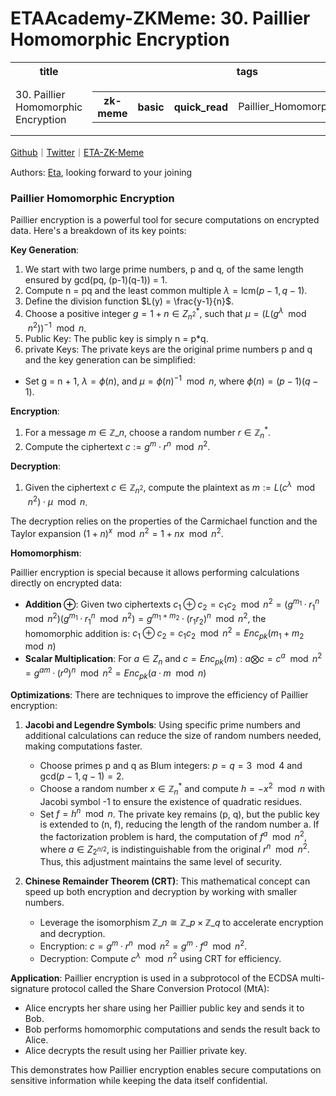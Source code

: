 # ETAAcademy-ZKMeme: 30. Paillier Homomorphic Encryption

<table>
  <tr>
    <th>title</th>
    <th>tags</th>
  </tr>
  <tr>
    <td>30. Paillier Homomorphic Encryption</td>
    <td>
      <table>
        <tr>
          <th>zk-meme</th>
          <th>basic</th>
          <th>quick_read</th>
          <td>Paillier_Homomorphic_Encryption</td>
        </tr>
      </table>
    </td>
  </tr>
</table>

[Github](https://github.com/ETAAcademy)｜[Twitter](https://twitter.com/ETAAcademy)｜[ETA-ZK-Meme](https://github.com/ETAAcademy/ETAAcademy-ZK-Meme)

Authors: [Eta](https://twitter.com/pwhattie), looking forward to your joining

### Paillier Homomorphic Encryption

Paillier encryption is a powerful tool for secure computations on encrypted data. Here's a breakdown of its key points:

**Key Generation**:

1. We start with two large prime numbers, p and q, of the same length ensured by gcd(pq, (p-1)(q-1)) = 1.
2. Compute n = pq and the least common multiple $\lambda = \text{lcm}(p-1, q-1)$.
3. Define the division function $L(y) = \frac{y-1}{n}$.
4. Choose a positive integer $g = 1 + n ∈ Z^*_{n^2}$, such that $\mu = (L(g^λ \mod n^2))^{-1} \mod n$.
5. Public Key: The public key is simply n = p\*q.
6. private Keys: The private keys are the original prime numbers p and q and the key generation can be simplified:

- Set g = n + 1, $\lambda = \phi(n)$, and $\mu = \phi(n)^{-1} \mod n$, where $\phi(n) = (p-1)(q-1)$.

**Encryption**:

1. For a message $m \in \mathbb{Z}\_n$, choose a random number $r \in \mathbb{Z}^*_n$.
2. Compute the ciphertext $c := g^m \cdot r^n \mod n^2$.

**Decryption**:

1. Given the ciphertext $c \in \mathbb{Z}_{n^2}$, compute the plaintext as $m := L(c^\lambda \mod n^2) \cdot \mu \mod n$.

The decryption relies on the properties of the Carmichael function and the Taylor expansion $(1 + n)^x \mod n^2 = 1 + nx \mod n^2$.

**Homomorphism**:

Paillier encryption is special because it allows performing calculations directly on encrypted data:

- **Addition ⊕**:
  Given two ciphertexts
  $c_1 ⊕ c_2 = c_1c_2 \mod n^2 = (g^{m_1} · r^n_1 \mod n^2)(g^{m_1} · r^n_1 \mod n^2) = g^{m_1+m_2}·(r_1r_2)^n \mod n^2$, the homomorphic addition is:
  $c_1 ⊕ c_2 = c_1c_2 \mod n^2 = Enc_{pk}(m_1 + m_2 \mod n)$
- **Scalar Multiplication**:
  For $a \in Z_n$ and $c=Enc_{pk}(m)$ :
  $a ⨂ c = c^a \mod n^2 = g^{am}· (r^a)^n \mod n^2 = Enc_{pk}(a·m \mod n)$

**Optimizations**:
There are techniques to improve the efficiency of Paillier encryption:

1. **Jacobi and Legendre Symbols**: Using specific prime numbers and additional calculations can reduce the size of random numbers needed, making computations faster.

   - Choose primes p and q as Blum integers: $p = q = 3 \mod 4$ and $\text{gcd}(p-1, q-1) = 2$.
   - Choose a random number $x \in \mathbb{Z}^*_n$ and compute $h = -x^2 \mod n$ with Jacobi symbol -1 to ensure the existence of quadratic residues.
   - Set $f = h^n \mod n$. The private key remains (p, q), but the public key is extended to (n, f), reducing the length of the random number a. If the factorization problem is hard, the computation of $f^a \mod n^2$, where $a \in Z_{2^{n/2}}$, is indistinguishable from the original $r^n \mod n^2$. Thus, this adjustment maintains the same level of security.

2. **Chinese Remainder Theorem (CRT)**: This mathematical concept can speed up both encryption and decryption by working with smaller numbers.
   - Leverage the isomorphism $\mathbb{Z}\_n \cong \mathbb{Z}\_p \times \mathbb{Z}\_q$ to accelerate encryption and decryption.
   - Encryption: $c = g^m \cdot r^n \mod n^2 = g^m \cdot f^a \mod n^2$.
   - Decryption: Compute $c^\lambda \mod n^2$ using CRT for efficiency.

**Application**:
Paillier encryption is used in a subprotocol of the ECDSA multi-signature protocol called the Share Conversion Protocol (MtA):

- Alice encrypts her share using her Paillier public key and sends it to Bob.
- Bob performs homomorphic computations and sends the result back to Alice.
- Alice decrypts the result using her Paillier private key.

This demonstrates how Paillier encryption enables secure computations on sensitive information while keeping the data itself confidential.

